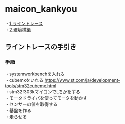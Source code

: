 # maicon_kankyou
・[1 ライントレース](./#1)  
・[2 環境構築](./環境構築.md)

## <div id="1">ライントレースの手引き
### 手順
・systemworkbenchを入れる  
・cubemxをいれる https://www.st.com/ja/development-tools/stm32cubemx.html  
・stm32f303kマイコンでLちかをする  
・モータドライバを使ってモータを動かす  
・センサーの値を取得する  
・基盤を作る  
・走らせる  
